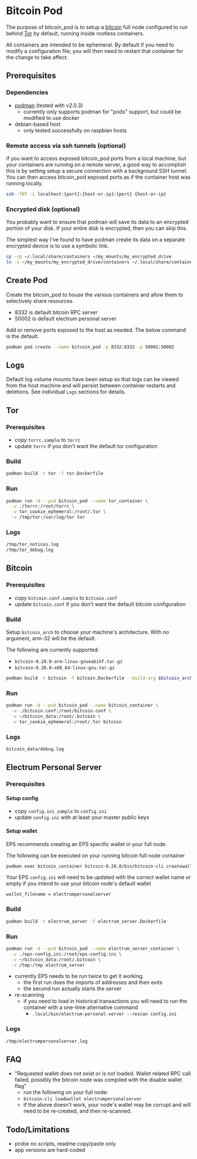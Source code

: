 # Bitcoin Pod

The purpose of bitcoin_pod is to setup a [bitcoin](https://github.com/bitcoin/bitcoin) full node configured to run behind [Tor](https://www.torproject.org/) by default, running inside rootless containers.

All containers are intended to be ephemeral.
By default if you need to modify a configuration file, you will then need to restart that container for the change to take affect.

## Prerequisites

### Dependencies

* [podman](https://podman.io/getting-started/installation.html) (tested with v2.0.3)
  * currently only supports podman for "pods" support, but could be modified to use docker
* debian-based host
  * only tested successfully on raspbian hosts

### Remote access via ssh tunnels (optional)

if you want to access exposed bitcoin_pod ports from a local machine, but your containers are running on a remote server, a good way to accomplish this is by setting setup a secure connection with a background SSH tunnel.
You can then access bitcoin_pod exposed ports as if the container host was running locally.

```sh
ssh -fNT -L localhost:{port}:{host-or-ip}:{port} {host-or-ip}
```

### Encrypted disk (optional)

You probably want to ensure that podman will save its data to an encrypted portion of your disk.
If your entire disk is encrypted, then you can skip this.

The simplest way I've found to have podman create its data on a separate encrypted device is to use a symbolic link.

```sh
cp -rp ~/.local/share/containers ~/my_mounts/my_encrypted_drive
ln -s ~/my_mounts/my_encrypted_drive/containers ~/.local/share/containers
```

## Create Pod

Create the bitcoin_pod to house the various containers and allow them to selectively share resources.

* 8332 is default bitcoin RPC server
* 50002 is default electrum personal server

Add or remove ports exposed to the host as needed.
The below command is the default.

```sh
podman pod create --name bitcoin_pod -p 8332:8332 -p 50002:50002
```

## Logs

Default log volume mounts have been setup so that logs can be viewed from the host machine and will persist between container restarts and deletions.
See individual `Logs` sections for details.

## Tor

### Prerequisites

* copy `torrc.sample` to `torrc`
* update `torrc` if you don't want the default tor configuration

### Build

```sh
podman build -t tor -f tor.Dockerfile
```

### Run

```sh
podman run -d --pod bitcoin_pod --name tor_container \
  -v ./torrc:/root/torrc \
  -v tor_cookie_ephemeral:/root/.tor \
  -v /tmp/tor:/var/log/tor tor
```

### Logs

```sh
/tmp/tor_notices.log
/tmp/tor_debug.log
```

## Bitcoin

### Prerequisites

* copy `bitcoin.conf.sample` to `bitcoin.conf`
* update `bitcoin.conf` if you don't want the default bitcoin configuration

### Build

Setup `bitcoin_arch` to choose your machine's architecture.
With no argument, arm-32 will be the default.

The following are currently supported:

* `bitcoin-0.20.0-arm-linux-gnueabihf.tar.gz`
* `bitcoin-0.20.0-x86_64-linux-gnu.tar.gz`

```sh
podman build -t bitcoin -f bitcoin.Dockerfile --build-arg $bitcoin_arch
```

### Run

```sh
podman run -d --pod bitcoin_pod --name bitcoin_container \
  -v ./bitcoin.conf:/root/bitcoin.conf \
  -v ~/bitcoin_data:/root/.bitcoin \
  -v tor_cookie_ephemeral:/root/.tor bitcoin
```

### Logs

```sh
bitcoin_data/debug.log
```

## Electrum Personal Server

### Prerequisites

#### Setup config

* copy `config.ini_sample` to `config.ini`
* update `config.ini` with at least your master public keys

#### Setup wallet

EPS recommends creating an EPS specific wallet in your full node.

The following can be executed on your running bitcoin full node container

```sh
podman exec bitcoin_container bitcoin-0.20.0/bin/bitcoin-cli createwallet electrumpersonalserver true
```

Your EPS `config.ini` will need to be updated with the correct wallet name or empty if you intend to use your bitcoin node's default wallet

```properties
wallet_filename = electrumpersonalserver
```

### Build

```sh
podman build -t electrum_server -f electrum_server.Dockerfile
```

### Run

```sh
podman run -d --pod bitcoin_pod --name electrum_server_container \
  -v ./eps-config.ini:/root/eps-config.ini \
  -v ~/bitcoin_data:/root/.bitcoin \
  -v /tmp:/tmp electrum_server
```

* currently EPS needs to be run twice to get it working.
  * the first run does the imports of addresses and then exits
  * the second run actually starts the server
* re-scanning
  * if you need to load in historical transactions you will need to run the container with a one-time alternative command
    * `.local/bin/electrum-personal-server --rescan config.ini`

### Logs

```sh
/tmp/electrumpersonalserver.log
```

## FAQ

* "Requested wallet does not exist or is not loaded.  Wallet related RPC call failed, possibly the bitcoin node was compiled with the disable wallet flag"
  * run the following on your full node:
  * `bitcoin-cli loadwallet electrumpersonalserver`
  * if the above doesn't work, your node's wallet may be corrupt and will need to be re-created, and then re-scanned.

## Todo/Limitations

* probe no scripts, readme copy/paste only
* app versions are hard-coded
